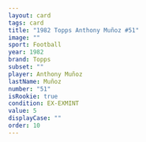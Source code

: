 ```yaml
---
layout: card
tags: card
title: "1982 Topps Anthony Muñoz #51"
image: ""
sport: Football
year: 1982
brand: Topps
subset: ""
player: Anthony Muñoz
lastName: Muñoz
number: "51"
isRookie: true
condition: EX-EXMINT
value: 5
displayCase: ""
order: 10
---
```

